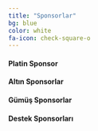 ```yaml
---
title: "Sponsorlar"
bg: blue
color: white
fa-icon: check-square-o
---
```


#### Platin Sponsor

#### Altın Sponsorlar

#### Gümüş Sponsorlar

#### Destek Sponsorları




